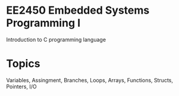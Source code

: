 # EE2450 Embedded Systems Programming I
Introduction to C programming language

# Topics
Variables, Assingment, Branches, Loops, Arrays, Functions, Structs, Pointers, I/O
